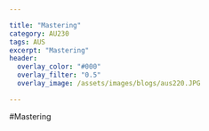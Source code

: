 ```yaml
---

title: "Mastering"
category: AU230
tags: AUS
excerpt: "Mastering"
header:
  overlay_color: "#000"
  overlay_filter: "0.5"
  overlay_image: /assets/images/blogs/aus220.JPG

---
```

<style>
body {
text-align: justify}
</style>

#Mastering

